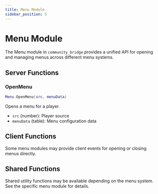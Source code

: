 ```yaml
---
title: Menu Module
sidebar_position: 5
---
```


# Menu Module

The Menu module in `community_bridge` provides a unified API for opening and managing menus across different menu systems.

## Server Functions

### OpenMenu
```lua
Menu.OpenMenu(src, menuData)
```
Opens a menu for a player.
- `src` (number): Player source
- `menuData` (table): Menu configuration data

## Client Functions

Some menu modules may provide client events for opening or closing menus directly.

## Shared Functions

Shared utility functions may be available depending on the menu system. See the specific menu module for details.
